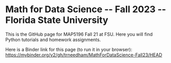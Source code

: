 # Math for Data Science -- Fall 2023 -- Florida State University

This is the GitHub page for MAP5196 Fall 21 at FSU. Here you will find Python tutorials and homework assignments.

Here is a Binder link for this page (to run it in your browser): https://mybinder.org/v2/gh/trneedham/MathForDataScience-Fall23/HEAD

